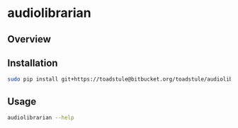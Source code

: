 # audiolibrarian #

## Overview ##



## Installation ##

```bash
sudo pip install git+https://toadstule@bitbucket.org/toadstule/audiolibrarian
```

## Usage ##

```bash
audiolibrarian --help
```
